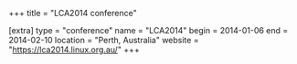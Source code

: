 +++
title = "LCA2014 conference"

[extra]
type = "conference"
name = "LCA2014"
begin = 2014-01-06
end = 2014-02-10
location = "Perth, Australia"
website = "https://lca2014.linux.org.au/"
+++
